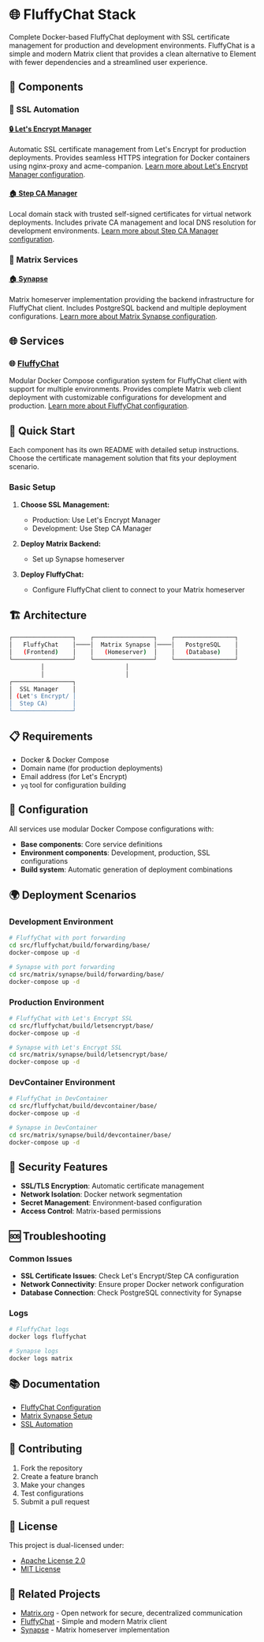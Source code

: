 # 🌐 FluffyChat Stack

Complete Docker-based FluffyChat deployment with SSL certificate management for production and development environments. FluffyChat is a simple and modern Matrix client that provides a clean alternative to Element with fewer dependencies and a streamlined user experience.

## 🧩 Components

### 🔐 SSL Automation

#### [🔒 Let's Encrypt Manager](src/ssl-automation/letsencrypt-manager)

Automatic SSL certificate management from Let's Encrypt for production deployments. Provides seamless HTTPS integration for Docker containers using nginx-proxy and acme-companion.
[Learn more about Let's Encrypt Manager configuration](src/ssl-automation/letsencrypt-manager/README.md).

#### [🏠 Step CA Manager](src/ssl-automation/step-ca-manager)

Local domain stack with trusted self-signed certificates for virtual network deployments. Includes private CA management and local DNS resolution for development environments.
[Learn more about Step CA Manager configuration](src/ssl-automation/step-ca-manager/README.md).

### 💬 Matrix Services

#### [🏠 Synapse](src/matrix/synapse)

Matrix homeserver implementation providing the backend infrastructure for FluffyChat client. Includes PostgreSQL backend and multiple deployment configurations.
[Learn more about Matrix Synapse configuration](src/matrix/synapse/README.md).

## 🌐 Services

### 🌐 [FluffyChat](src/fluffychat/)

Modular Docker Compose configuration system for FluffyChat client with support for multiple environments. Provides complete Matrix web client deployment with customizable configurations for development and production.
[Learn more about FluffyChat configuration](src/fluffychat/README.md).

## 🚀 Quick Start

Each component has its own README with detailed setup instructions. Choose the certificate management solution that fits your deployment scenario.

### Basic Setup

1. **Choose SSL Management:**
   - Production: Use Let's Encrypt Manager
   - Development: Use Step CA Manager

2. **Deploy Matrix Backend:**
   - Set up Synapse homeserver

3. **Deploy FluffyChat:**
   - Configure FluffyChat client to connect to your Matrix homeserver

## 🏗️ Architecture

```sh
┌─────────────────┐    ┌─────────────────┐    ┌─────────────────┐
│   FluffyChat    │────│  Matrix Synapse │────│   PostgreSQL    │
│   (Frontend)    │    │   (Homeserver)  │    │   (Database)    │
└─────────────────┘    └─────────────────┘    └─────────────────┘
         │                       │
         │                       │
┌─────────────────┐
│  SSL Manager    │
│ (Let's Encrypt/ │
│  Step CA)       │
└─────────────────┘
```

## 📋 Requirements

- Docker & Docker Compose
- Domain name (for production deployments)
- Email address (for Let's Encrypt)
- `yq` tool for configuration building

## 🔧 Configuration

All services use modular Docker Compose configurations with:

- **Base components**: Core service definitions
- **Environment components**: Development, production, SSL configurations
- **Build system**: Automatic generation of deployment combinations

## 🌍 Deployment Scenarios

### Development Environment

```bash
# FluffyChat with port forwarding
cd src/fluffychat/build/forwarding/base/
docker-compose up -d

# Synapse with port forwarding
cd src/matrix/synapse/build/forwarding/base/
docker-compose up -d
```

### Production Environment

```bash
# FluffyChat with Let's Encrypt SSL
cd src/fluffychat/build/letsencrypt/base/
docker-compose up -d

# Synapse with Let's Encrypt SSL
cd src/matrix/synapse/build/letsencrypt/base/
docker-compose up -d
```

### DevContainer Environment

```bash
# FluffyChat in DevContainer
cd src/fluffychat/build/devcontainer/base/
docker-compose up -d

# Synapse in DevContainer
cd src/matrix/synapse/build/devcontainer/base/
docker-compose up -d
```

## 🔐 Security Features

- **SSL/TLS Encryption**: Automatic certificate management
- **Network Isolation**: Docker network segmentation
- **Secret Management**: Environment-based configuration
- **Access Control**: Matrix-based permissions

## 🆘 Troubleshooting

### Common Issues

- **SSL Certificate Issues**: Check Let's Encrypt/Step CA configuration
- **Network Connectivity**: Ensure proper Docker network configuration
- **Database Connection**: Check PostgreSQL connectivity for Synapse

### Logs

```bash
# FluffyChat logs
docker logs fluffychat

# Synapse logs
docker logs matrix
```

## 📚 Documentation

- [FluffyChat Configuration](src/fluffychat/README.md)
- [Matrix Synapse Setup](src/matrix/synapse/README.md)
- [SSL Automation](src/ssl-automation/)

## 🤝 Contributing

1. Fork the repository
2. Create a feature branch
3. Make your changes
4. Test configurations
5. Submit a pull request

## 📄 License

This project is dual-licensed under:

- [Apache License 2.0](LICENSE-APACHE)
- [MIT License](LICENSE-MIT)

## 🔗 Related Projects

- [Matrix.org](https://matrix.org/) - Open network for secure, decentralized communication
- [FluffyChat](https://fluffychat.im/) - Simple and modern Matrix client
- [Synapse](https://github.com/matrix-org/synapse) - Matrix homeserver implementation

